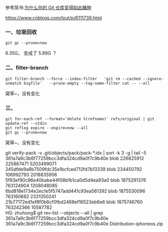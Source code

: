 参考简书:[为什么你的 Git 仓库变得如此臃肿](https://www.jianshu.com/p/7231b509c279)

https://www.cnblogs.com/lout/p/6111739.html


### 一、垃圾回收  
```
git gc --prune=now
```

6.35G， 变成了 5.89G ？  


### 二、filter-branch    
```
git filter-branch --force --index-filter   'git rm --cached --ignore-unmatch bigfile'   --prune-empty --tag-name-filter cat -- --all
```


窝草~，没有变化 

### 三、
```
git for-each-ref --format='delete %(refname)' refs/original | git update-ref --stdin  
git reflog expire --expire=now --all  
git gc --prune=now  
```

窝草~，没有变化 


git verify-pack -v .git/objects/pack/pack-*.idx | sort -k 3 -g | tail -5  
361a7a9c3b6f77259bcc3dfa324cd9a0f7c9b40e blob   226825912 225867471 5203499071  
245dfde9a8b7509fdc35e1bcfced712fd7b13339 blob   234450792 106992793 2018835956  
5f93ef90c96e40babe44f08b1b1ca0d5d4ea93a0 blob   1875291376 763124904 1208048085  
6bd818e1734e2ec1e5f5747add441c93ea561392 blob   1875530096 763160682 2331350241  
21b77172ed1ef8f0b6cf0fbd2468ef16523eb8e6 blob   1875746760 763242366 10587782  
HG: zhuhong$ git rev-list --objects --all | grep 361a7a9c3b6f77259bcc3dfa324cd9a0f7c9b40e  
361a7a9c3b6f77259bcc3dfa324cd9a0f7c9b40e Distribution-iphoneos.zip  





